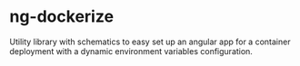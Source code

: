 # ng-dockerize
Utility library with schematics to easy set up an angular app for a container deployment with a dynamic environment variables configuration.
